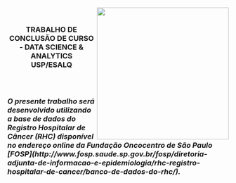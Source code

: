 <br>
<p> <img src = "http://afbdmg.com.br/wp-content/uploads/2021/03/MBA-USPESALQ-Logo-825x340.png" align="right" width=300px></p>
<br> <h3> <center> <b>TRABALHO DE CONCLUSÃO DE CURSO - DATA SCIENCE & ANALYTICS    
<center> USP/ESALQ </center> 
  

<br>
<br>

<h5><p align="left"> O presente trabalho será desenvolvido utilizando a base de dados do Registro Hospitalar de Câncer (RHC) disponível no endereço online
da Fundação Oncocentro de São Paulo [FOSP](http://www.fosp.saude.sp.gov.br/fosp/diretoria-adjunta-de-informacao-e-epidemiologia/rhc-registro-hospitalar-de-cancer/banco-de-dados-do-rhc/).</p>
